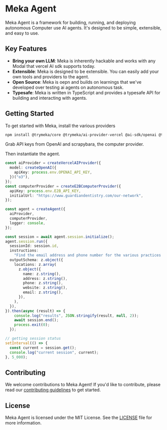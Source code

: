 # Meka Agent

Meka Agent is a framework for building, running, and deploying autonomous Computer use AI agents. It's designed to be simple, extensible, and easy to use.

## Key Features

- **Bring your own LLM**: Meka is inherently hackable and works with any Modal that vercel AI sdk supports today.
- **Extensible**: Meka is designed to be extensible. You can easily add your own tools and providers to the agent.
- **Open Source**: Meka is oepn and builds on learnings that we've developed over testing ai agents on autonomous task.
- **Typesafe**: Meka is written in TypeScript and provides a typesafe API for building and interacting with agents.

## Getting Started

To get started with Meka, install the various providers

```bash
npm install @trymeka/core @trymeka/ai-provider-vercel @ai-sdk/openai @trymeka/computer-provider-e2b playwright-core
```

Grab API keys from OpenAI and scrapybara, the computer provider.

Then instantiate the agent.

```typescript
const aiProvider = createVercelAIProvider({
  model: createOpenAI({
    apiKey: process.env.OPENAI_API_KEY,
  })("o3"),
});
const computerProvider = createE2BComputerProvider({
  apiKey: process.env.E2B_API_KEY,
  initialUrl: "https://www.guardiandentistry.com/our-network",
});

const agent = createAgent({
  aiProvider,
  computerProvider,
  logger: console,
});

const session = await agent.session.initialize();
agent.session.run({
  sessionId: session.id,
  instructions:
    "Find the email address and phone number for the various practices in the location list.",
  outputSchema: z.object({
    locations: z.array(
      z.object({
        name: z.string(),
        address: z.string(),
        phone: z.string(),
        website: z.string(),
        email: z.string(),
      }),
    ),
  }),
}).then(async (result) => {
    console.log("results", JSON.stringify(result, null, 2));
    await session.end();
    process.exit(0);
  });

// getting session status
setInterval(() => {
  const current = session.get();
  console.log("current session", current);
}, 5_000);
```

## Contributing

We welcome contributions to Meka Agent! If you'd like to contribute, please read our [contributing guidelines](CONTRIBUTING.md) to get started.

## License

Meka Agent is licensed under the MIT License. See the [LICENSE](LICENSE) file for more information.

